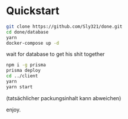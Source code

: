 # Quickstart

```bash
git clone https://github.com/Sly321/done.git
cd done/database
yarn
docker-compose up -d
```

wait for database to get his shit together

```bash
npm i -g prisma
prisma deploy
cd ../client
yarn
yarn start
```

(tatsächlicher packungsinhalt kann abweichen)

enjoy.